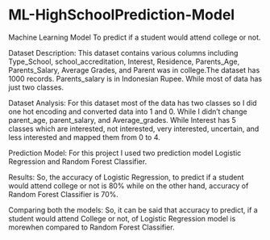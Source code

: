 # ML-HighSchoolPrediction-Model


Machine Learning Model To predict if a student would attend college or not.

Dataset Description:
This dataset contains various columns including Type_School, school_accreditation, Interest, 
Residence, Parents_Age, Parents_Salary, Average Grades, and Parent was in college.The dataset 
has 1000 records. Parents_salary is in Indonesian Rupee. While most of data has just two classes.

Dataset Analysis:
For this dataset most of the data has two classes so I did one hot encoding and converted data 
into 1 and 0. While I didn’t change parent_age, parent_salary, and Average_grades.
While Interest has 5 classes which are interested, not interested, very interested, uncertain, and 
less interested and mapped them from 0 to 4.

Prediction Model:
For this project I used two prediction model Logistic Regression and Random Forest Classifier.

Results: So, the accuracy of Logistic Regression, to 
predict if a student would attend college or not is 
80% while on the other hand, accuracy of Random 
Forest Classifier is 70%.

Comparing both the models: So, it can be said that 
accuracy to predict, if a student would attend
College or not, of Logistic Regression model is 
morewhen compared to Random Forest Classifier.

